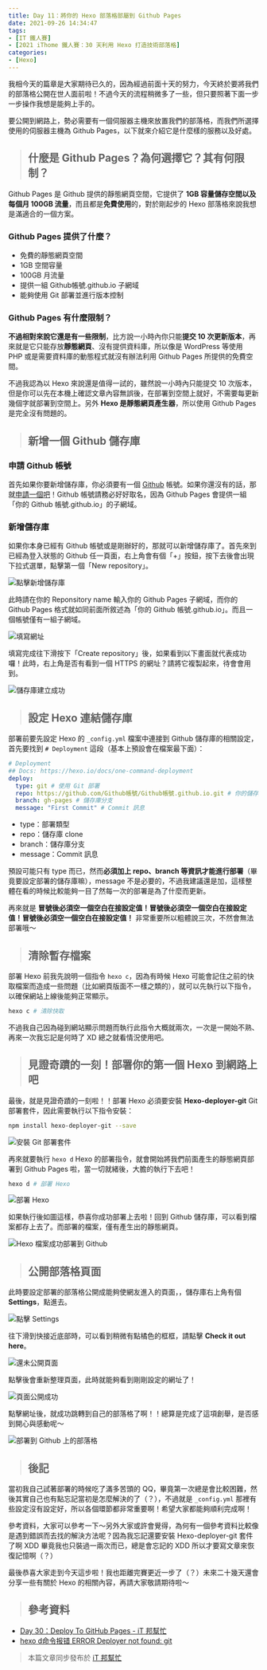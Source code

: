 ```yaml
---
title: Day 11：將你的 Hexo 部落格部屬到 Github Pages
date: 2021-09-26 14:34:47
tags:
- [IT 鐵人賽]
- [2021 iThome 鐵人賽：30 天利用 Hexo 打造技術部落格]
categories:
- [Hexo]
---
```


我相今天的篇章是大家期待已久的，因為經過前面十天的努力，今天終於要將我們的部落格公開在世人面前啦！不過今天的流程稍微多了一些，但只要照著下面一步一步操作我想是能夠上手的。

要公開到網路上，勢必需要有一個伺服器主機來放置我們的部落格，而我們所選擇使用的伺服器主機為 Github Pages，以下就來介紹它是什麼樣的服務以及好處。

<!-- more -->

> ## 什麼是 Github Pages？為何選擇它？其有何限制？

Github Pages 是 Github 提供的靜態網頁空間，它提供了 **1GB 容量儲存空間以及每個月 100GB 流量**，而且都是**免費使用**的，對於剛起步的 Hexo 部落格來說我想是滿適合的一個方案。

### Github Pages 提供了什麼？

* 免費的靜態網頁空間
* 1GB 空間容量
* 100GB 月流量
* 提供一組 Github帳號.github.io 子網域
* 能夠使用 Git 部署並進行版本控制

### Github Pages 有什麼限制？

**不過相對來說它還是有一些限制**，比方說一小時內你只能**提交 10 次更新版本**，再來就是它只能存放**靜態網頁**、沒有提供資料庫，所以像是 WordPress 等使用 PHP 或是需要資料庫的動態程式就沒有辦法利用 Github Pages 所提供的免費空間。

不過我認為以 Hexo 來說還是值得一試的，雖然說一小時內只能提交 10 次版本，但是你可以先在本機上確認文章內容無誤後，在部署到空間上就好，不需要每更新幾個字就部署到空間上。另外 **Hexo 是靜態網頁產生器**，所以使用 Github Pages 是完全沒有問題的。

> ## 新增一個 Github 儲存庫

### 申請 Github 帳號

首先如果你要新增儲存庫，你必須要有一個 [Github](https://github.com/) 帳號。如果你還沒有的話，那就[申請一個吧](https://github.com/signup?source=login)！Github 帳號請務必好好取名，因為 Github Pages 會提供一組「你的 Github 帳號.github.io」的子網域。

### 新增儲存庫

如果你本身已經有 Github 帳號或是剛辦好的，那就可以新增儲存庫了。首先來到已經為登入狀態的 Github 任一頁面，右上角會有個「+」按鈕，按下去後會出現下拉式選單，點擊第一個「New repository」。

![點擊新增儲存庫](https://i.imgur.com/iuCXGcf.png)

此時請在你的 Reponsitory name 輸入你的 Github Pages 子網域，而你的 Github Pages 格式就如同前面所敘述為「你的 Github 帳號.github.io」。而且一個帳號僅有一組子網域。

![填寫網址](https://i.imgur.com/gJDSfqc.png)

填寫完成往下滑按下「Create repository」後，如果看到以下畫面就代表成功囉！此時，右上角是否有看到一個 HTTPS 的網址？請將它複製起來，待會會用到。

![儲存庫建立成功](https://i.imgur.com/MXgtC5S.png)


> ## 設定 Hexo 連結儲存庫

部署前要先設定 Hexo 的 `_config.yml` 檔案中連接到 Github 儲存庫的相關設定，首先要找到 `# Deployment` 這段（基本上預設會在檔案最下面）：

``` yml
# Deployment
## Docs: https://hexo.io/docs/one-command-deployment
deploy:
  type: git # 使用 Git 部署
  repo: https://github.com/Github帳號/Github帳號.github.io.git # 你的儲存庫 clone
  branch: gh-pages # 儲存庫分支
  message: "First Commit" # Commit 訊息
```

* type：部署類型
* repo：儲存庫 clone
* branch：儲存庫分支
* message：Commit 訊息

預設可能只有 type 而已，然而**必須加上 repo、branch 等資訊才能進行部署**（畢竟要設定部署的儲存庫嘛），message 不是必要的，不過我建議還是加，這樣整體在看的時候比較能夠一目了然每一次的部署是為了什麼而更新。

再來就是 **冒號後必須空一個空白在接設定值！冒號後必須空一個空白在接設定值！冒號後必須空一個空白在接設定值！** 非常重要所以粗體說三次，不然會無法部署哦～

> ## 清除暫存檔案

部署 Hexo 前我先說明一個指令 `hexo c`，因為有時候 Hexo 可能會記住之前的快取檔案而造成一些問題（比如網頁版面不一樣之類的），就可以先執行以下指令，以確保網站上線後能夠正常顯示。

``` sh
hexo c # 清除快取
```

不過我自己因為碰到網站顯示問題而執行此指令大概就兩次，一次是一開始不熟、再來一次我忘記是何時了 XD 總之就看情況使用吧。

> ## 見證奇蹟的一刻！部署你的第一個 Hexo 到網路上吧

最後，就是見證奇蹟的一刻啦！！部署 Hexo 必須要安裝 **Hexo-deployer-git** Git 部署套件，因此需要執行以下指令安裝：

``` sh
npm install hexo-deployer-git --save
```

![安裝 Git 部署套件](https://i.imgur.com/HY98WgM.png)


再來就要執行 `hexo d` Hexo 的部署指令，就會開始將我們前面產生的靜態網頁部署到 Github Pages 啦，當一切就緒後，大膽的執行下去吧！

``` sh
hexo d # 部署 Hexo
```

![部署 Hexo](https://i.imgur.com/LolGDPC.png)

如果執行後如圖這樣，恭喜你成功部署上去啦！回到 Github 儲存庫，可以看到檔案都存上去了。而部署的檔案，僅有產生出的靜態網頁。

![Hexo 檔案成功部署到 Github](https://i.imgur.com/GCqRvan.png)

> ## 公開部落格頁面

此時要設定部署的部落格公開成能夠使網友進入的頁面，，儲存庫右上角有個 **Settings**，點進去。

![點擊 Settings](https://i.imgur.com/cEDScb2.png)

往下滑到快接近底部時，可以看到稍微有點橘色的框框，請點擊 **Check it out here**。

![還未公開頁面](https://i.imgur.com/ba9CYIt.png)

點擊後會重新整理頁面，此時就能夠看到剛剛設定的網址了！

![頁面公開成功](https://i.imgur.com/yQ6yDP0.png)

點擊網址後，就成功跳轉到自己的部落格了啊！！總算是完成了這項創舉，是否感到開心與感動呢～

![部署到 Github 上的部落格](https://i.imgur.com/KskXj9f.png)

> ## 後記

當初我自己試著部署的時候吃了滿多苦頭的 QQ，畢竟第一次總是會比較困難，然後其實自己也有點忘記當初是怎麼解決的了（？），不過就是 `_config.yml` 那裡有些設定沒有設定好，所以各個環節都非常重要啊！希望大家都能夠順利完成啊！

參考資料，大家可以參考一下～另外大家或許會覺得，為何有一個參考資料比較像是遇到錯誤而去找的解決方法呢？因為我忘記還要安裝 Hexo-deployer-git 套件了啊 XDD 畢竟我也只裝過一兩次而已，總是會忘記的 XDD 所以才要寫文章來恢復記憶啊（？）

最後恭喜大家走到今天這步啦！我也距離完賽更近一步了（？）未來二十幾天還會分享一些有關於 Hexo 的相關內容，再請大家敬請期待啦～

> ## 參考資料

* [Day 30：Deploy To GitHub Pages - iT 邦幫忙](https://ithelp.ithome.com.tw/articles/10253277)
* [hexo d命令报错 ERROR Deployer not found: git](https://blog.csdn.net/qq_21808961/article/details/84476504)

> 本篇文章同步發布於 [iT 邦幫忙](https://ithelp.ithome.com.tw/articles/10272520)